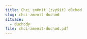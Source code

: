 ```yaml
---
title: Chci změnit (zvýšit) důchod
slug: chci-zmenit-duchod
situace:
  - duchody
file: chci-zmenit-duchod.pdf
---
```

